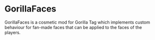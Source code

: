 # GorillaFaces
 GorillaFaces is a cosmetic mod for Gorilla Tag which implements custom behaviour for fan-made faces that can be applied to the faces of the players.
